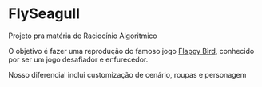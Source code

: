 # FlySeagull

Projeto pra matéria de Raciocínio Algoritmico

O objetivo é fazer uma reprodução do famoso jogo [Flappy Bird](https://www.google.com/search?client=firefox-b-d&q=Flappy+Bird), conhecido por ser um jogo desafiador e enfurecedor.

Nosso diferencial inclui customização de cenário, roupas e personagem
